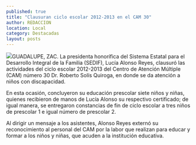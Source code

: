 ```yaml
---
published: true
title: "Clausuran ciclo escolar 2012-2013 en el CAM 30"
author: REDACCION
location: Local
category: Destacadas
layout: posts
---
```


![](http://i.imgur.com/wrhP8bTm.jpg)GUADALUPE, ZAC. La presidenta honorífica del Sistema Estatal para el Desarrollo Integral de la Familia (SEDIF), Lucía Alonso Reyes, clausuró las actividades del ciclo escolar 2012-2013 del Centro de Atención Múltiple (CAM) número 30 Dr. Roberto Solís Quiroga, en donde se da atención a niños con discapacidad.

En esta ocasión, concluyeron su educación prescolar siete niños y niñas, quienes recibieron de manos de Lucía Alonso su respectivo certificado; de igual manera, se entregaron constancias de fin de ciclo escolar a tres niños de prescolar 1 e igual número de prescolar 2.

Al dirigir un mensaje a los asistentes, Alonso Reyes externó su reconocimiento al personal del CAM por la labor que realizan para educar y formar a los niños y niñas, que acuden a la institución educativa.
